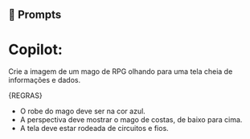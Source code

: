 ## 🧠 Prompts

# Copilot:

Crie a imagem de um mago de RPG olhando para uma tela cheia de informações e dados.

{REGRAS}

- O robe do mago deve ser na cor azul.
- A perspectiva deve mostrar o mago de costas, de baixo para cima.
- A tela deve estar rodeada de circuitos e fios.
